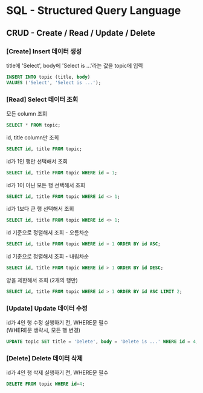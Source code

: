 # SQL - Structured Query Language
## CRUD - Create /  Read / Update / Delete
### [Create] Insert 데이터 생성
title에 'Select', body에 'Select is ...'라는 값을 topic에 입력
```SQL
INSERT INTO topic (title, body)
VALUES ('Select', 'Select is ...');
```

### [Read] Select 데이터 조회
모든 column 조회
```SQL
SELECT * FROM topic;
```

id, title column만 조회
```SQL
SELECT id, title FROM topic;
```

id가 1인 행만 선택해서 조회
```SQL
SELECT id, title FROM topic WHERE id = 1;
```

id가 1이 아닌 모든 행 선택해서 조회
```SQL
SELECT id, title FROM topic WHERE id <> 1;
```

id가 1보다 큰 행 선택해서 조회
```SQL
SELECT id, title FROM topic WHERE id <> 1;
```

id 기준으로 정렬해서 조회 - 오름차순
```SQL
SELECT id, title FROM topic WHERE id > 1 ORDER BY id ASC;
```

id 기준으로 정렬해서 조회 - 내림차순
```SQL
SELECT id, title FROM topic WHERE id > 1 ORDER BY id DESC;
```

양을 제한해서 조회 (2개의 행만)
```SQL
SELECT id, title FROM topic WHERE id > 1 ORDER BY id ASC LIMIT 2;
```

### [Update] Update 데이터 수정
id가 4인 행 수정
실행하기 전, WHERE문 필수   
(WHERE문 생략시, 모든 행 변경)
```SQL
UPDATE topic SET title = 'Delete', body = 'Delete is ...' WHERE id = 4;
```

### [Delete] Delete 데이터 삭제
id가 4인 행 삭제
실행하기 전, WHERE문 필수   
```SQL
DELETE FROM topic WHERE id=4;
```
